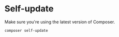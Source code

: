 # Self-update

Make sure you're using the latest version of Composer.

```bash
composer self-update
```
